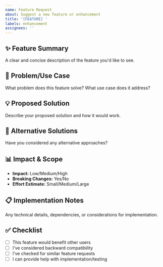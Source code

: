 ```yaml
---
name: Feature Request
about: Suggest a new feature or enhancement
title: '[FEATURE] '
labels: enhancement
assignees: ''
---
```


## ✨ Feature Summary
A clear and concise description of the feature you'd like to see.

## 🎯 Problem/Use Case
What problem does this feature solve? What use case does it address?

## 💡 Proposed Solution
Describe your proposed solution and how it would work.

## 🔄 Alternative Solutions
Have you considered any alternative approaches?

## 📊 Impact & Scope
- **Impact:** Low/Medium/High
- **Breaking Changes:** Yes/No
- **Effort Estimate:** Small/Medium/Large

## 📋 Implementation Notes
Any technical details, dependencies, or considerations for implementation.

## ✅ Checklist
- [ ] This feature would benefit other users
- [ ] I've considered backward compatibility
- [ ] I've checked for similar feature requests
- [ ] I can provide help with implementation/testing
